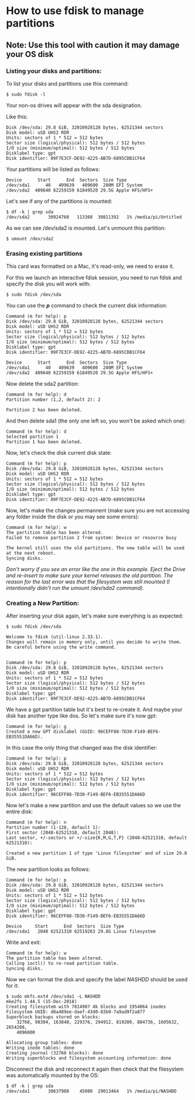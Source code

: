 # How to use fdisk to manage partitions

## Note: Use this tool with caution it may damage your OS disk

### Listing your disks and partitions:

To list your disks and partitions use this command:
```
$ sudo fdisk -l
```

Your non-os drives will appear with the sda designation. 

Like this:
```
Disk /dev/sda: 29.8 GiB, 32010928128 bytes, 62521344 sectors
Disk model: uSD UHS2 RDR    
Units: sectors of 1 * 512 = 512 bytes
Sector size (logical/physical): 512 bytes / 512 bytes
I/O size (minimum/optimal): 512 bytes / 512 bytes
Disklabel type: gpt
Disk identifier: 09F7E3CF-DE92-4225-AB7D-6895CDB1CF64
```

Your partitions will be listed as follows:
```
Device      Start      End  Sectors  Size Type
/dev/sda1      40   409639   409600  200M EFI System
/dev/sda2  409640 62259159 61849520 29.5G Apple HFS/HFS+
```

Let's see if any of the partitions is mounted:
```
$ df -k | grep sda
/dev/sda2       30924760   113368  30811392   1% /media/pi/Untitled
```

As we can see /dev/sda2 is mounted. Let's unmount this partition:
```
$ umount /dev/sda2
```

### Erasing existing partitions 

This card was formatted on a Mac, it's read-only, we need to erase it.

For this we launch an interactive fdisk session, you need to run fdisk and specify the disk you will work with:
```
$ sudo fdisk /dev/sda
```

You can use the ***p*** command to check the current disk information:
```
Command (m for help): p
Disk /dev/sda: 29.8 GiB, 32010928128 bytes, 62521344 sectors
Disk model: uSD UHS2 RDR    
Units: sectors of 1 * 512 = 512 bytes
Sector size (logical/physical): 512 bytes / 512 bytes
I/O size (minimum/optimal): 512 bytes / 512 bytes
Disklabel type: gpt
Disk identifier: 09F7E3CF-DE92-4225-AB7D-6895CDB1CF64

Device      Start      End  Sectors  Size Type
/dev/sda1      40   409639   409600  200M EFI System
/dev/sda2  409640 62259159 61849520 29.5G Apple HFS/HFS+
```

Now delete the sda2 partition:
```
Command (m for help): d
Partition number (1,2, default 2): 2

Partition 2 has been deleted.
```

And then delete sda1 (the only one left so, you won't be asked which one):
```
Command (m for help): d
Selected partition 1
Partition 1 has been deleted.
```

Now, let's check the disk current disk state:
```
Command (m for help): p
Disk /dev/sda: 29.8 GiB, 32010928128 bytes, 62521344 sectors
Disk model: uSD UHS2 RDR    
Units: sectors of 1 * 512 = 512 bytes
Sector size (logical/physical): 512 bytes / 512 bytes
I/O size (minimum/optimal): 512 bytes / 512 bytes
Disklabel type: gpt
Disk identifier: 09F7E3CF-DE92-4225-AB7D-6895CDB1CF64
```

Now, let's make the changes permannent (make sure you are not accessing any folder inside the disk or you may see some errors):
```
Command (m for help): w
The partition table has been altered.
Failed to remove partition 2 from system: Device or resource busy

The kernel still uses the old partitions. The new table will be used at the next reboot. 
Syncing disks.
```

*Don't worry if you see an error like the one in this example. Eject the Drive and re-insert to make sure your kernel releases the old partition. The reason for the last error was that the filesystem was still mounted (I intentionally didn't run the umount /dev/sda2 command).*


### Creating a New Partition:

After inserting your disk again, let's make sure everything is as expected:
```
$ sudo fdisk /dev/sda

Welcome to fdisk (util-linux 2.33.1).
Changes will remain in memory only, until you decide to write them.
Be careful before using the write command.


Command (m for help): p
Disk /dev/sda: 29.8 GiB, 32010928128 bytes, 62521344 sectors
Disk model: uSD UHS2 RDR    
Units: sectors of 1 * 512 = 512 bytes
Sector size (logical/physical): 512 bytes / 512 bytes
I/O size (minimum/optimal): 512 bytes / 512 bytes
Disklabel type: gpt
Disk identifier: 09F7E3CF-DE92-4225-AB7D-6895CDB1CF64
```

We have a gpt partition table but it's best to re-create it. And maybe your disk has another type like dos. So let's make sure it's now gpt:
```
Command (m for help): g
Created a new GPT disklabel (GUID: 96CEFF88-7D30-F149-BEF6-EB35551DA66D).
```

In this case the only thing that changed was the disk identifier:
```
Command (m for help): p
Disk /dev/sda: 29.8 GiB, 32010928128 bytes, 62521344 sectors
Disk model: uSD UHS2 RDR    
Units: sectors of 1 * 512 = 512 bytes
Sector size (logical/physical): 512 bytes / 512 bytes
I/O size (minimum/optimal): 512 bytes / 512 bytes
Disklabel type: gpt
Disk identifier: 96CEFF88-7D30-F149-BEF6-EB35551DA66D
```

Now let's make a new partition and use the default values so we use the entire disk:
```
Command (m for help): n
Partition number (1-128, default 1): 
First sector (2048-62521310, default 2048): 
Last sector, +/-sectors or +/-size{K,M,G,T,P} (2048-62521310, default 62521310): 

Created a new partition 1 of type 'Linux filesystem' and of size 29.8 GiB.
```

The new partition looks as follows:
```
Command (m for help): p
Disk /dev/sda: 29.8 GiB, 32010928128 bytes, 62521344 sectors
Disk model: uSD UHS2 RDR    
Units: sectors of 1 * 512 = 512 bytes
Sector size (logical/physical): 512 bytes / 512 bytes
I/O size (minimum/optimal): 512 bytes / 512 bytes
Disklabel type: gpt
Disk identifier: 96CEFF88-7D30-F149-BEF6-EB35551DA66D

Device     Start      End  Sectors  Size Type
/dev/sda1   2048 62521310 62519263 29.8G Linux filesystem
```

Write and exit:
```
Command (m for help): w
The partition table has been altered.
Calling ioctl() to re-read partition table.
Syncing disks.
```

Now we can format the disk and specify the label *NASHDD* should be used for it:
```
$ sudo mkfs.ext4 /dev/sda1 -L NASHDD
mke2fs 1.44.5 (15-Dec-2018)
Creating filesystem with 7814907 4k blocks and 1954064 inodes
Filesystem UUID: d8a489ee-daef-43d0-83b0-7a9ad9f2a877
Superblock backups stored on blocks: 
	32768, 98304, 163840, 229376, 294912, 819200, 884736, 1605632, 2654208, 
	4096000

Allocating group tables: done                            
Writing inode tables: done                            
Creating journal (32768 blocks): done
Writing superblocks and filesystem accounting information: done
```

Disconnect the disk and reconnect it again then check that the filesystem was automatically mounted by the OS:
```
$ df -k | grep sda
/dev/sda1       30637908    45080  29013464   1% /media/pi/NASHDD
```

